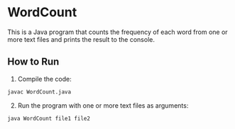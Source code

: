 # WordCount

This is a Java program that counts the frequency of each word from one or more text files and prints the result to the console.

## How to Run

1. Compile the code:
```bash
javac WordCount.java
```
2. Run the program with one or more text files as arguments:
```bash
java WordCount file1 file2
```